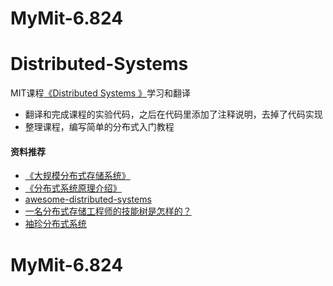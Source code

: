
# MyMit-6.824

# Distributed-Systems
MIT课程[《Distributed Systems 》](http://nil.csail.mit.edu/6.824/2016/schedule.html)学习和翻译
+ 翻译和完成课程的实验代码，之后在代码里添加了注释说明，去掉了代码实现
+ 整理课程，编写简单的分布式入门教程


#### 资料推荐
+ [《大规模分布式存储系统》](https://book.douban.com/subject/25723658/)
+ [《分布式系统原理介绍》](http://pan.baidu.com/s/1geU1XAz)
+ [awesome-distributed-systems](https://github.com/kevinxhuang/awesome-distributed-systems)
+ [一名分布式存储工程师的技能树是怎样的？](https://www.zhihu.com/question/43687427/answer/96306564)
+ [袖珍分布式系统](http://www.jianshu.com/c/0cf64976a481)


# MyMit-6.824

